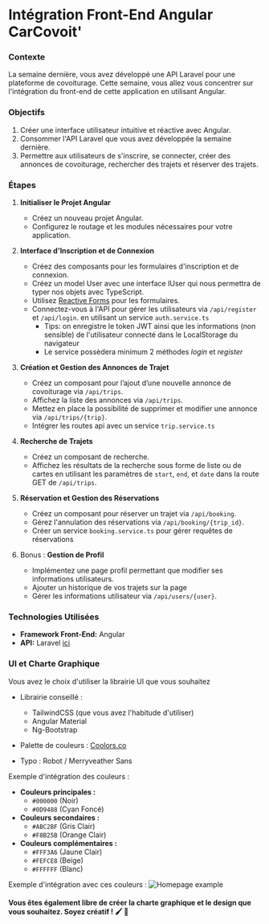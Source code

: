 # Intégration Front-End Angular CarCovoit' 

### Contexte
La semaine dernière, vous avez développé une API Laravel pour une plateforme de covoiturage. Cette semaine, vous allez vous concentrer sur l'intégration du front-end de cette application en utilisant Angular.

### Objectifs
1. Créer une interface utilisateur intuitive et réactive avec Angular.
2. Consommer l'API Laravel que vous avez développée la semaine dernière.
3. Permettre aux utilisateurs de s'inscrire, se connecter, créer des annonces de covoiturage, rechercher des trajets et réserver des trajets.

### Étapes

1. **Initialiser le Projet Angular**
   - Créez un nouveau projet Angular.
   - Configurez le routage et les modules nécessaires pour votre application.

2. **Interface d'Inscription et de Connexion**
   - Créez des composants pour les formulaires d'inscription et de connexion.
   - Créez un model User avec une interface IUser qui nous permettra de typer nos objets avec TypeScript.
   - Utilisez [Reactive Forms](https://angular.dev/guide/forms/reactive-forms) pour les formulaires.
   - Connectez-vous à l'API pour gérer les utilisateurs via `/api/register` et `/api/login`. en utilisant un service `auth.service.ts`
      - Tips: on enregistre le token JWT ainsi que les informations (non sensible) de l'utilisateur connecté dans le LocalStorage du navigateur
      - Le service possèdera minimum 2 méthodes *login* et *register*

3. **Création et Gestion des Annonces de Trajet**
   - Créez un composant pour l’ajout d’une nouvelle annonce de covoiturage via `/api/trips`.
   - Affichez la liste des annonces via `/api/trips`.
   - Mettez en place la possibilité de supprimer et modifier une annonce via `/api/trips/{trip}`.
   - Intégrer les routes api avec un service `trip.service.ts`

4. **Recherche de Trajets**
   - Créez un composant de recherche.
   - Affichez les résultats de la recherche sous forme de liste ou de cartes en utilisant les paramètres de `start`, `end`, et `date` dans la route GET de `/api/trips`.

5. **Réservation et Gestion des Réservations**
   - Créez un composant pour réserver un trajet via `/api/booking`.
   - Gérez l'annulation des réservations via `/api/booking/{trip_id}`.
   - Créer un service `booking.service.ts` pour gérer requêtes de réservations 

6. Bonus : **Gestion de Profil** 
   - Implémentez une page profil permettant que modifier ses informations utilisateurs.
   - Ajouter un historique de vos trajets sur la page
   - Gérer les informations utilisateur via `/api/users/{user}`.

### Technologies Utilisées
- **Framework Front-End:** Angular
- **API:** Laravel [ici](https://github.com/G404-DWWM/correction-car-covoit-api)


### UI et Charte Graphique

Vous avez le choix d'utiliser la librairie UI que vous souhaitez
- Librairie conseillé : 
   - TailwindCSS (que vous avez l'habitude d'utiliser)
   - Angular Material
   - Ng-Bootstrap

- Palette de couleurs : [Coolors.co](https://coolors.co/000000-0d9488-abc2bf-f8b25b-fff3a6-fefce8-ffffff)
- Typo : Robot / Merryveather Sans

Exemple d'intégration des couleurs :
- **Couleurs principales :** 
  - `#000000` (Noir)
  - `#0D9488` (Cyan Foncé)
- **Couleurs secondaires :**
  - `#ABC2BF` (Gris Clair)
  - `#F8B25B` (Orange Clair)
- **Couleurs complémentaires :** 
  - `#FFF3A6` (Jaune Clair)
  - `#FEFCE8` (Beige)
  - `#FFFFFF` (Blanc)

Exemple d'intégration avec ces couleurs :
![Homepage example](https://github.com/user-attachments/assets/a48e10b3-ccfc-4c93-96de-1cc033f16795)

#### Vous êtes également libre de créer la charte graphique et le design que vous souhaitez. Soyez créatif ! :paintbrush: :star2:
